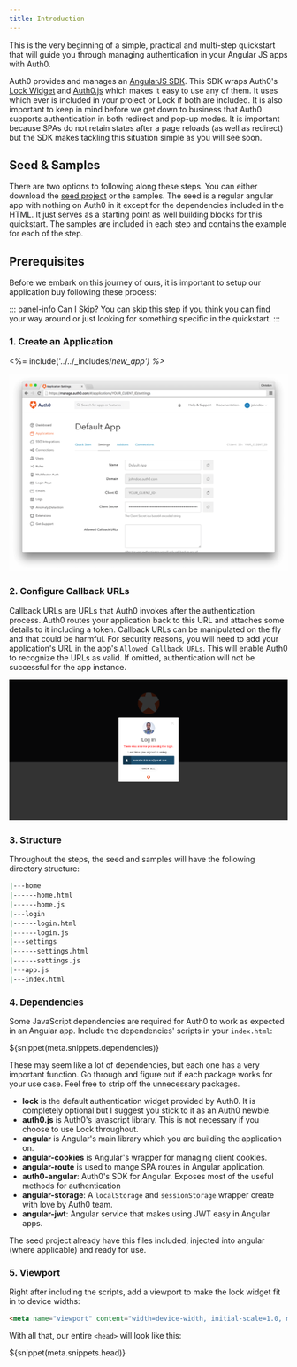 ```yaml
---
title: Introduction
---
```


This is the very beginning of a simple, practical and multi-step quickstart that will guide you through managing authentication in your Angular JS apps with Auth0.

Auth0 provides and manages an [AngularJS SDK](https://github.com/auth0/auth0-angular). This SDK wraps Auth0's [Lock Widget](https://github.com/auth0/lock) and [Auth0.js](https://github.com/auth0/auth0.js) which makes it easy to use any of them. It uses which ever is included in your project or Lock if both are included. It is also important to keep in mind before we get down to business that Auth0 supports authentication in both redirect and pop-up modes. It is important because SPAs do not retain states after a page reloads (as well as redirect) but the SDK makes tackling this situation simple as you will see soon.

## Seed &amp; Samples

There are two options to following along these steps. You can either download the [seed project](https://github.com/auth0-samples/auth0-angularjs-sample/tree/master/00-Starter-Seed) or the samples. The seed is a regular angular app with nothing on Auth0 in it except for the dependencies included in the HTML. It just serves as a starting point as well building blocks for this quickstart. The samples are included in each step and contains the example for each of the step.

## Prerequisites
Before we embark on this journey of ours, it is important to setup our application buy following these process:

::: panel-info Can I Skip?
You can skip this step if you think you can find your way around or just looking for something specific in the quickstart.
:::

### 1. Create an Application

<%= include('../../_includes/_new_app') %>_

![App Dashboard](/media/articles/angularjs/app_dashboard.png)

### 2. Configure Callback URLs
Callback URLs are URLs that Auth0 invokes after the authentication process. Auth0 routes your application back to this URL and attaches some details to it including a token. Callback URLs can be manipulated on the fly and that could be harmful. For security reasons, you will need to add your application's URL in the app's `Allowed Callback URLs`. This will enable Auth0 to recognize the URLs as valid. If omitted, authentication will not be successful for the app instance.

![Callback error](/media/articles/angularjs/callback_error2.png)

### 3. Structure
Throughout the steps, the seed and samples will have the following directory structure:
```bash
|---home
|------home.html
|------home.js
|---login
|------login.html
|------login.js
|---settings
|------settings.html
|------settings.js
|---app.js
|---index.html
```

### 4. Dependencies
Some JavaScript dependencies are required for Auth0 to work as expected in an Angular app. Include the dependencies' scripts in your `index.html`:

${snippet(meta.snippets.dependencies)}

These may seem like a lot of dependencies, but each one has a very important function. Go through and figure out if each package works for your use case. Feel free to strip off the unnecessary packages.

 - **lock** is the default authentication widget provided by Auth0. It is completely optional but I suggest you stick to it as an Auth0 newbie.
 - **auth0.js** is Auth0's javascript library. This is not necessary if you choose to use Lock throughout.
 - **angular** is Angular's main library which you are building the application on.
 - **angular-cookies** is Angular's wrapper for managing client cookies.
 - **angular-route** is used to mange SPA routes in Angular application.
 - **auth0-angular**: Auth0's SDK for Angular. Exposes most of the useful methods for authentication
 - **angular-storage**: A `localStorage` and `sessionStorage` wrapper create with love by Auth0 team.
 - **angular-jwt**: Angular service that makes using JWT easy in Angular apps.

The seed project already have this files included, injected into angular (where applicable) and ready for use.

### 5. Viewport
Right after including the scripts, add a viewport to make the lock widget fit in to device widths:

```html
<meta name="viewport" content="width=device-width, initial-scale=1.0, maximum-scale=1.0, user-scalable=no" />
```

With all that, our entire `<head>` will look like this:

${snippet(meta.snippets.head)}
